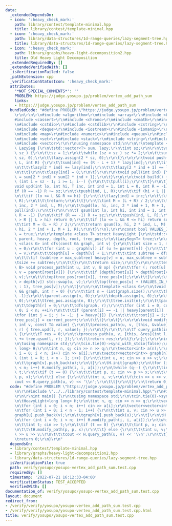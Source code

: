 ```yaml
---
data:
  _extendedDependsOn:
  - icon: ':heavy_check_mark:'
    path: library/contest/template-minimal.hpp
    title: library/contest/template-minimal.hpp
  - icon: ':heavy_check_mark:'
    path: library/data-structures/1d-range-queries/lazy-segment-tree.hpp
    title: library/data-structures/1d-range-queries/lazy-segment-tree.hpp
  - icon: ':heavy_check_mark:'
    path: library/graphs/heavy-light-decomposition2.hpp
    title: Old Heavy Light Decomposition
  _extendedRequiredBy: []
  _extendedVerifiedWith: []
  _isVerificationFailed: false
  _pathExtension: cpp
  _verificationStatusIcon: ':heavy_check_mark:'
  attributes:
    '*NOT_SPECIAL_COMMENTS*': ''
    PROBLEM: https://judge.yosupo.jp/problem/vertex_add_path_sum
    links:
    - https://judge.yosupo.jp/problem/vertex_add_path_sum
  bundledCode: "#define PROBLEM \"https://judge.yosupo.jp/problem/vertex_add_path_sum\"\
    \r\n\r\n\r\n#include <algorithm>\r\n#include <array>\r\n#include <bitset>\r\n\
    #include <cassert>\r\n#include <chrono>\r\n#include <cmath>\r\n#include <complex>\r\
    \n#include <cstdio>\r\n#include <cstdlib>\r\n#include <cstring>\r\n#include <ctime>\r\
    \n#include <deque>\r\n#include <iostream>\r\n#include <iomanip>\r\n#include <list>\r\
    \n#include <map>\r\n#include <numeric>\r\n#include <queue>\r\n#include <random>\r\
    \n#include <set>\r\n#include <stack>\r\n#include <string>\r\n#include <unordered_map>\r\
    \n#include <vector>\r\n\r\nusing namespace std;\n\r\n\r\ntemplate <class T> struct\
    \ LazySeg {\r\n\tstd::vector<T> sum, lazy;\r\n\tint sz;\r\n\r\n\tvoid init(int\
    \ sz_) {\r\n\t\tsz = 1;\r\n\t\twhile (sz < sz_) sz *= 2;\r\n\t\tsum.assign(2 *\
    \ sz, 0);\r\n\t\tlazy.assign(2 * sz, 0);\r\n\t}\r\n\r\n\tvoid push(int ind, int\
    \ L, int R) {\r\n\t\tsum[ind] += (R - L + 1) * lazy[ind];\r\n\t\tif (L != R) {\r\
    \n\t\t\tlazy[2 * ind] += lazy[ind];\r\n\t\t\tlazy[2 * ind + 1] += lazy[ind];\r\
    \n\t\t}\r\n\t\tlazy[ind] = 0;\r\n\t}\r\n\r\n\tvoid pull(int ind) {\r\n\t\tsum[ind]\
    \ = sum[2 * ind] + sum[2 * ind + 1];\r\n\t}\r\n\r\n\tvoid build() {\r\n\t\tfor\
    \ (int i = sz - 1; i >= 1; i--) {\r\n\t\t\tpull(i);\r\n\t\t}\r\n\t}\r\n\r\n\t\
    void upd(int lo, int hi, T inc, int ind = 1, int L = 0, int R = -1) {\r\n\t\t\
    if (R == -1) R += sz;\r\n\t\tpush(ind, L, R);\r\n\t\tif (hi < L || R < lo) return;\r\
    \n\t\tif (lo <= L && R <= hi) {\r\n\t\t\tlazy[ind] = inc;\r\n\t\t\tpush(ind, L,\
    \ R);\r\n\t\t\treturn;\r\n\t\t}\r\n\t\tint M = (L + R) / 2;\r\n\t\tupd(lo, hi,\
    \ inc, 2 * ind, L, M);\r\n\t\tupd(lo, hi, inc, 2 * ind + 1, M + 1, R);\r\n\t\t\
    pull(ind);\r\n\t}\r\n\r\n\tT qsum(int lo, int hi, int ind = 1, int L = 0, int\
    \ R = -1) {\r\n\t\tif (R == -1) R += sz;\r\n\t\tpush(ind, L, R);\r\n\t\tif (lo\
    \ > R || L > hi) return 0;\r\n\t\tif (lo <= L && R <= hi) return sum[ind];\r\n\
    \t\tint M = (L + R) / 2;\r\n\t\treturn qsum(lo, hi, 2 * ind, L, M) + qsum(lo,\
    \ hi, 2 * ind + 1, M + 1, R);\r\n\t}\r\n};\n\r\nconst bool VALUES_IN_VERTICES\
    \ = true;\r\n\r\ntemplate <class T> struct HeavyLight {\r\n\tstd::vector<int>\
    \ parent, heavy, depth, root, tree_pos;\r\n\tLazySeg<T> tree;\r\n\r\n\ttemplate\
    \ <class G> int dfs(const G& graph, int v) {\r\n\t\tint size = 1, max_subtree\
    \ = 0;\r\n\t\tfor (int u : graph[v]) if (u != parent[v]) {\r\n\t\t\tparent[u]\
    \ = v;\r\n\t\t\tdepth[u] = depth[v] + 1;\r\n\t\t\tint subtree = dfs(graph, u);\r\
    \n\t\t\tif (subtree > max_subtree) heavy[v] = u, max_subtree = subtree;\r\n\t\t\
    \tsize += subtree;\r\n\t\t}\r\n\t\treturn size;\r\n\t}\r\n\r\n\ttemplate <class\
    \ B> void process_path(int u, int v, B op) {\r\n\t\tfor (; root[u] != root[v];\
    \ v = parent[root[v]]) {\r\n\t\t\tif (depth[root[u]] > depth[root[v]]) std::swap(u,\
    \ v);\r\n\t\t\top(tree_pos[root[v]], tree_pos[v]);\r\n\t\t}\r\n\t\tif (depth[u]\
    \ > depth[v]) std::swap(u, v);\r\n\t\top(tree_pos[u] + (VALUES_IN_VERTICES ? 0\
    \ : 1), tree_pos[v]);\r\n\t}\r\n\r\n\ttemplate <class G>\r\n\tvoid init(const\
    \ G& graph, int r = 0) {\r\n\t\tint n = (int)graph.size();\r\n\t\theavy.assign(n,\
    \ -1);\r\n\t\tparent.assign(n, 0);\r\n\t\tdepth.assign(n, 0);\r\n\t\troot.assign(n,\
    \ 0);\r\n\t\ttree_pos.assign(n, 0);\r\n\t\ttree.init(n);\r\n\t\tparent[r] = -1;\r\
    \n\t\tdepth[r] = 0;\r\n\t\tdfs(graph, r);\r\n\t\tfor (int i = 0, current_pos =\
    \ 0; i < n; ++i)\r\n\t\t\tif (parent[i] == -1 || heavy[parent[i]] != i)\r\n\t\t\
    \tfor (int j = i; j != -1; j = heavy[j]) {\r\n\t\t\t\troot[j] = i;\r\n\t\t\t\t\
    tree_pos[j] = current_pos++;\r\n\t\t\t}\r\n\t}\r\n\r\n\tvoid modify_path(int u,\
    \ int v, const T& value) {\r\n\t\tprocess_path(u, v, [this, &value](int l, int\
    \ r) { tree.upd(l, r, value); });\r\n\t}\r\n\t\r\n\tT query_path(int u, int v)\
    \ {\r\n\t\tT res = 0;\r\n\t\tprocess_path(u, v, [this, &res](int l, int r) { res\
    \ += tree.qsum(l, r); });\r\n\t\treturn res;\r\n\t}\r\n};\r\n\r\nint main() {\r\
    \n\tusing namespace std;\r\n\tcin.tie(0)->sync_with_stdio(false);\r\n\tHeavyLight<long\
    \ long> H;\r\n\tint n, q; cin >> n >> q;\r\n\tvector<int> a(n);\r\n\tfor (int\
    \ i = 0; i < n; i++) cin >> a[i];\r\n\tvector<vector<int>> graph(n);\r\n\tfor\
    \ (int i = 0; i < n - 1; i++) {\r\n\t\tint u, v; cin >> u >> v;\r\n\t\tgraph[u].push_back(v);\r\
    \n\t\tgraph[v].push_back(u);\r\n\t}\r\n\tH.init(graph);\r\n\tfor (int i = 0; i\
    \ < n; i++) H.modify_path(i, i, a[i]);\r\n\twhile (q--) {\r\n\t\tint t; cin >>\
    \ t;\r\n\t\tif (t == 0) {\r\n\t\t\tint p, x; cin >> p >> x;\r\n\t\t\tH.modify_path(p,\
    \ p, x);\r\n\t\t} else {\r\n\t\t\tint u, v;\r\n\t\t\tcin >> u >> v;\r\n\t\t\t\
    cout << H.query_path(u, v) << '\\n';\r\n\t\t}\r\n\t}\r\n\treturn 0;\r\n}\r\n"
  code: "#define PROBLEM \"https://judge.yosupo.jp/problem/vertex_add_path_sum\"\r\
    \n\r\n#include \"../../library/contest/template-minimal.hpp\"\r\n#include \"../../library/graphs/heavy-light-decomposition2.hpp\"\
    \r\n\r\nint main() {\r\n\tusing namespace std;\r\n\tcin.tie(0)->sync_with_stdio(false);\r\
    \n\tHeavyLight<long long> H;\r\n\tint n, q; cin >> n >> q;\r\n\tvector<int> a(n);\r\
    \n\tfor (int i = 0; i < n; i++) cin >> a[i];\r\n\tvector<vector<int>> graph(n);\r\
    \n\tfor (int i = 0; i < n - 1; i++) {\r\n\t\tint u, v; cin >> u >> v;\r\n\t\t\
    graph[u].push_back(v);\r\n\t\tgraph[v].push_back(u);\r\n\t}\r\n\tH.init(graph);\r\
    \n\tfor (int i = 0; i < n; i++) H.modify_path(i, i, a[i]);\r\n\twhile (q--) {\r\
    \n\t\tint t; cin >> t;\r\n\t\tif (t == 0) {\r\n\t\t\tint p, x; cin >> p >> x;\r\
    \n\t\t\tH.modify_path(p, p, x);\r\n\t\t} else {\r\n\t\t\tint u, v;\r\n\t\t\tcin\
    \ >> u >> v;\r\n\t\t\tcout << H.query_path(u, v) << '\\n';\r\n\t\t}\r\n\t}\r\n\
    \treturn 0;\r\n}\r\n"
  dependsOn:
  - library/contest/template-minimal.hpp
  - library/graphs/heavy-light-decomposition2.hpp
  - library/data-structures/1d-range-queries/lazy-segment-tree.hpp
  isVerificationFile: true
  path: verify/yosupo/yosupo-vertex_add_path_sum.test.cpp
  requiredBy: []
  timestamp: '2022-07-21 16:12:33-04:00'
  verificationStatus: TEST_ACCEPTED
  verifiedWith: []
documentation_of: verify/yosupo/yosupo-vertex_add_path_sum.test.cpp
layout: document
redirect_from:
- /verify/verify/yosupo/yosupo-vertex_add_path_sum.test.cpp
- /verify/verify/yosupo/yosupo-vertex_add_path_sum.test.cpp.html
title: verify/yosupo/yosupo-vertex_add_path_sum.test.cpp
---
```

